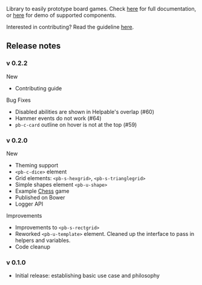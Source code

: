 Library to easily prototype board games. Check [here](https://garysoed.github.com/protoboard) for
full documentation, or [here](https://garysoed.github.com/protoboard-demo/index.html) for demo of
supported components.

Interested in contributing? Read the guideline [here](./CONTRIBUTING.md).

## Release notes
### v 0.2.2
New
- Contributing guide

Bug Fixes
- Disabled abilities are shown in Helpable's overlap (#60)
- Hammer events do not work (#64)
- `pb-c-card` outline on hover is not at the top (#59)

### v 0.2.0
New
- Theming support
- `<pb-c-dice>` element
- Grid elements: `<pb-s-hexgrid>`, `<pb-s-trianglegrid>`
- Simple shapes element `<pb-u-shape>`
- Example [Chess](https://github.com/garysoed/protoboard-chess) game
- Published on Bower
- Logger API

Improvements
- Improvements to `<pb-s-rectgrid>`
- Reworked `<pb-u-template>` element. Cleaned up the interface to pass in helpers and variables.
- Code cleanup

### v 0.1.0
- Initial release: establishing basic use case and philosophy


